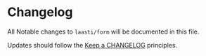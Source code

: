 # Changelog

All Notable changes to `laasti/form` will be documented in this file.

Updates should follow the [Keep a CHANGELOG](http://keepachangelog.com/) principles.
